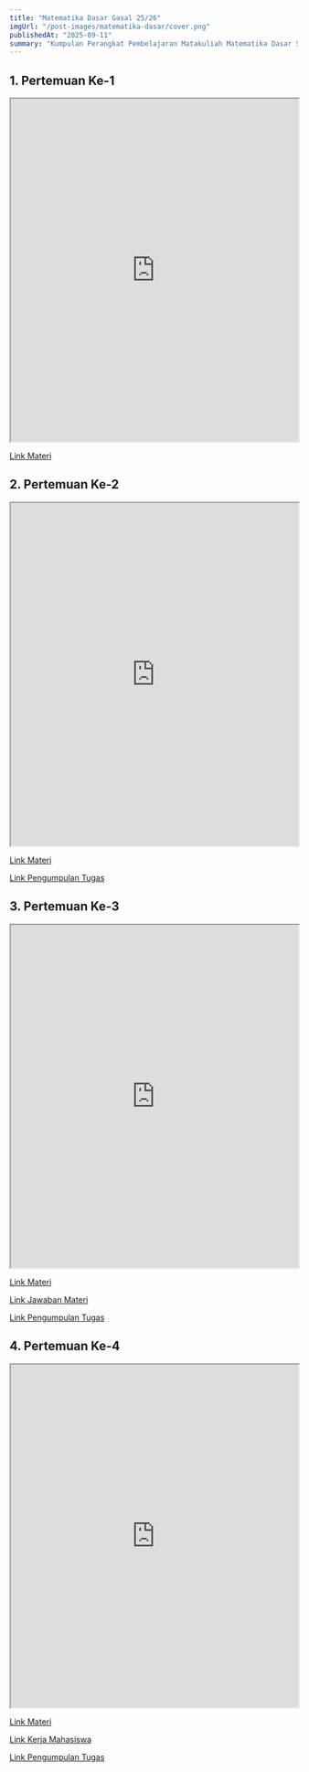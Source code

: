 ```yaml
---
title: "Matematika Dasar Gasal 25/26"
imgUrl: "/post-images/matematika-dasar/cover.png"
publishedAt: "2025-09-11"
summary: "Kumpulan Perangkat Pembelajaran Matakuliah Matematika Dasar Smt. Gasal 25/26, PIPA UTM"
---
```



## 1. Pertemuan Ke-1
<iframe title="Materi 1" 
  src="https://drive.google.com/file/d/1nZqAxkseuIpyEEKEim0tNL6JbxxS5qaM/preview" 
  width="100%" 
  height="600" 
  allow="autoplay">
</iframe>

[Link Materi](https://drive.google.com/file/d/1nZqAxkseuIpyEEKEim0tNL6JbxxS5qaM/view?usp=sharing)

## 2. Pertemuan Ke-2
<iframe title="Materi 2" 
  src="https://drive.google.com/file/d/1xlYlj6BUQbHylMlhpGKBS1FnZ-4oBtlh/preview" 
  width="100%" 
  height="600" 
  allow="autoplay">
</iframe>

[Link Materi](https://drive.google.com/file/d/1xlYlj6BUQbHylMlhpGKBS1FnZ-4oBtlh/view?usp=sharing)

[Link Pengumpulan Tugas](https://forms.gle/sg31HFrP2M3TvtWW7)


## 3. Pertemuan Ke-3
<iframe title="Materi 3" 
  src="https://drive.google.com/file/d/16jsuvK5U1Am6jzVoO9tQO0riLgbcmBOz/preview" 
  width="100%" 
  height="600" 
  allow="autoplay">
</iframe>

[Link Materi](https://drive.google.com/file/d/116jsuvK5U1Am6jzVoO9tQO0riLgbcmBOz/view?usp=sharing)

[Link Jawaban Materi](https://drive.google.com/file/d/10T_9zVXz26a7KExZ3R_OUk9ImZuRQIt2/view?usp=sharing)

[Link Pengumpulan Tugas](https://forms.gle/sg31HFrP2M3TvtWW7)

## 4. Pertemuan Ke-4
<iframe title="Materi 4" 
  src="https://drive.google.com/file/d/1vvmZWHnovisBXzzHDebCROUeCyrzyDfK/preview" 
  width="100%" 
  height="600" 
  allow="autoplay">
</iframe>

[Link Materi](https://drive.google.com/file/d/1vvmZWHnovisBXzzHDebCROUeCyrzyDfK/view?usp=sharing)

[Link Kerja Mahasiswa](https://drive.google.com/file/d/1TfeIfQPRo81Qv34La9SjmBWBVyEX8tBs/view?usp=sharing)

[Link Pengumpulan Tugas](https://forms.gle/sg31HFrP2M3TvtWW7)